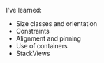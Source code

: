 I've learned:
- Size classes and orientation
- Constraints
- Alignment and pinning
- Use of containers
- StackViews
